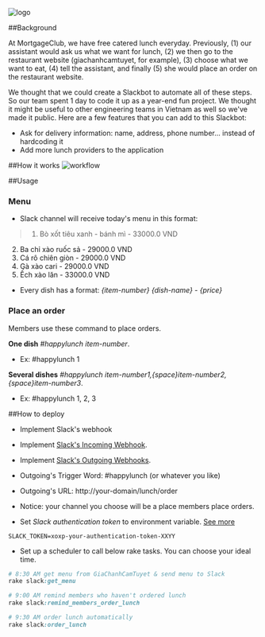 ![logo](http://www.mortgageclub.io/assets/mortgageclubLOGO-5d49c4f9105893724104ce9b480ce03ebcf9f034b6e938da552c659903746da4.png)

##Background

At MortgageClub, we have free catered lunch everyday. Previously, (1) our assistant would ask us what we want for lunch, (2) we then go to the restaurant website (giachanhcamtuyet, for example), (3) choose what we want to eat, (4) tell the assistant, and finally (5) she would place an order on the restaurant website.

We thought that we could create a Slackbot to automate all of these steps. So our team spent 1 day to code it up as a year-end fun project. We thought it might be useful to other engineering teams in Vietnam as well so we've made it public. Here are a few features that you can add to this Slackbot:
- Ask for delivery information: name, address, phone number... instead of hardcoding it
- Add more lunch providers to the application

##How it works
![workflow](http://s30.postimg.org/gt3vrs5zl/happy_lunch_workflow_1.png)

##Usage
### Menu
 - Slack channel will receive today's menu in this format:

>   1. Bò xốt tiêu xanh - bánh mì - 33000.0 VND
  2. Ba chỉ xào ruốc sả - 29000.0 VND
  3. Cá rô chiên giòn - 29000.0 VND
  4. Gà xào cari - 29000.0 VND
  5. Ếch xào lăn - 33000.0 VND

- Every dish has a format:  *{item-number}  {dish-name} - {price}*

### Place an order
 Members use these command to place orders.

  **One dish** *#happylunch item-number*.

 - Ex: #happylunch 1

**Several dishes** *#happylunch item-number1,{space}item-number2,{space}item-number3*.
 - Ex: #happylunch 1, 2, 3

##How to deploy
- Implement Slack's webhook
 - Implement [Slack's Incoming Webhook](https://api.slack.com/incoming-webhooks).
 - Implement [Slack's Outgoing Webhooks](https://api.slack.com/outgoing-webhooks).
 - Outgoing's Trigger Word: #happylunch (or whatever you like)
 - Outgoing's URL: http://your-domain/lunch/order
 - Notice: your channel you choose will be a place members place orders.

- Set *Slack authentication token* to environment variable. [See more](https://api.slack.com/methods/chat.postMessage)

 ```
 SLACK_TOKEN=xoxp-your-authentication-token-XXYY
```

- Set up a scheduler to call below rake tasks. You can choose your ideal time.

``` ruby
# 8:30 AM get menu from GiaChanhCamTuyet & send menu to Slack
rake slack:get_menu

# 9:00 AM remind members who haven't ordered lunch
rake slack:remind_members_order_lunch

# 9:30 AM order lunch automatically
rake slack:order_lunch
```
